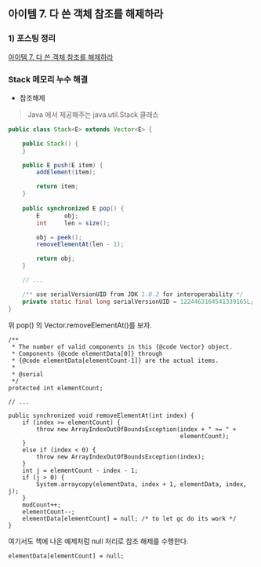 ## 아이템 7. 다 쓴 객체 참조를 해제하라

### 1) 포스팅 정리
[아이템 7. 다 쓴 객체 참조를 해제하라](https://devfunny.tistory.com/919)

### Stack 메모리 누수 해결
- 참조해제
> Java 에서 제공해주는 java.util.Stack 클래스
```java
public class Stack<E> extends Vector<E> {

    public Stack() {
    }

    public E push(E item) {
        addElement(item);

        return item;
    }
    
    public synchronized E pop() {
        E       obj;
        int     len = size();

        obj = peek();
        removeElementAt(len - 1);

        return obj;
    }

    // ...

    /** use serialVersionUID from JDK 1.0.2 for interoperability */
    private static final long serialVersionUID = 1224463164541339165L;
}
```

위 pop() 의 Vector.removeElementAt()를 보자.
```
/**
 * The number of valid components in this {@code Vector} object.
 * Components {@code elementData[0]} through
 * {@code elementData[elementCount-1]} are the actual items.
 *
 * @serial
 */
protected int elementCount;
    
// ...

public synchronized void removeElementAt(int index) {
    if (index >= elementCount) {
        throw new ArrayIndexOutOfBoundsException(index + " >= " +
                                                 elementCount);
    }
    else if (index < 0) {
        throw new ArrayIndexOutOfBoundsException(index);
    }
    int j = elementCount - index - 1;
    if (j > 0) {
        System.arraycopy(elementData, index + 1, elementData, index, j);
    }
    modCount++;
    elementCount--;
    elementData[elementCount] = null; /* to let gc do its work */
}
```

여기서도 책에 나온 예제처럼 null 처리로 참조 해제를 수행한다.
```
elementData[elementCount] = null;
```

